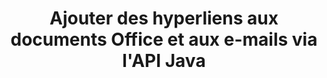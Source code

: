 ---
############################# Static ############################
layout: "auto-gen-gist"
draft: false
path: "fr/assembly/java/hyperlink/ppsm/"
otherformats: PDF HTML XPS TIFF MHTML TXT XAML EPUB SVG PS PCL XML OTT OXPS MD POT OTP DOC DOCX DOCM DOT DOTX DOTM RTF ODT OTT XLS XLT XLSX XLSM XLTX XLTM XLSB ODS PPT PPTX PPTM PPS PPSX POTX POTM ODP EML EMLX MSG 

############################# Head ############################
head_title: "Ajouter des hyperliens aux documents et rapports Office PPSM via l'API Java"
head_description: "GroupDocs.Assembl pour Java prend en charge l'insertion dynamique d'hyperliens vers des documents de bureau et de courrier électronique tels que PDF DOCX, RTF, XLSX, PPTX, EML, MSG et plus encore dans les applications Java."

############################# Header ############################
title: "Ajouter des hyperliens aux documents Office et aux e-mails via l'API Java"
description: "L'API Java GroupDocs.Assembly permet aux professionnels du logiciel d'ajouter par programmation des hyperliens aux messages électroniques et aux documents Office tels que PDF DOC, DOCX, RTF, XLSX, CSV, PPTX, MSG, etc."

######################### Download Button #######################
button:
    enable: true

############################# About ############################
about:
    enable: true
    title: "Comment utiliser l'API Java pour ajouter des hyperliens aux documents Office et e-mails ?"
    content: |
       Un lien hypertexte est un mot, une phrase ou une image sur laquelle vous pouvez cliquer pour accéder à un nouveau document ou à une nouvelle section du document actuel. Les hyperliens sont l'épine dorsale du Web mondial et sont utilisés pour de nombreuses fonctions nécessaires sur le World Wide Web. GroupDocs.Assembly pour Java est une API d'automatisation de documents et de génération de rapports qui aide les développeurs de logiciels à insérer dynamiquement des hyperliens dans leurs documents ou rapports. L'API est très stable et prend entièrement en charge plusieurs fonctionnalités avancées liées à la gestion des hyperliens, telles que l'ajout d'hyperliens à une page de document, l'ajout de liens à une diapositive de présentation, l'ajout d'hyperliens aux cellules de la feuille de calcul, la modification du contenu des hyperliens, l'insertion dynamique de liens à partir de signets, la suppression des indésirables. liens, afficher du texte au lieu d'un lien hypertexte, et bien d'autres. Certains types de documents très courants tels que PDF, HTML, e-mail Outlook, Microsoft Office Word, feuilles de calcul Excel, présentations PowerPoint, etc. sont entièrement pris en charge.

############################# content ############################
steps:
    enable: true
    block:
    - title_left: "Insérer des hyperliens vers des documents de traitement de texte via Java"
      content_left: |
       L'API Java GroupDocs.Assembly prend entièrement en charge l'insertion et la modification d'hyperliens dans divers formats de documents couramment utilisés. L'exemple de code Java ci-dessous montre comment insérer des liens hypertexte dans un document Microsoft Word.

      title_right: "Insérer des liens hypertexte dans le document PPSM via Java"
      content_right: |
        * Paramétrage des documents source et destination
        * Définir l'expression Uri ainsi que l'expression de texte d'affichage
        * Créer une instance de la classe [DocumentAssembler](https://apireference.groupdocs.com/assembly/java/com.groupdocs.assembly/DocumentAssembler)
        * Appelez [AssembleDocument](https://apireference.groupdocs.com/assembly/java/com.groupdocs.assembly/DocumentAssembler#assembleDocument-java.io.InputStream-java.io.OutputStream-com.groupdocs.assembly.LoadSaveOptions-com.groupdocs.assembly.DataSourceInfo...-) méthode pour assembler le document. Elle supporte
          * Stream pour lire un modèle de document.
          * Stream pour écrire le document résultant.
          * Options supplémentaires pour le chargement et l'enregistrement de documents.
          * Informations sur les objets de source de données.

      gisthash: "ecae8e7f8626f52f4dda03e76c96ff57"
      gistfile: "add_hyperlinks_to_word_documents.java"

    - title_left: "Ajouter des hyperliens dans les feuilles de calcul via Java"
      content_left: |
       L'API Java GroupDocs.Assembly permet aux programmeurs informatiques d'insérer et de modifier facilement des hyperliens dans leurs feuilles de calcul. Ils peuvent facilement y accéder, modifier son emplacement ou le remplacer par un nouveau. Le code Java suivant montre avec quelle facilité les programmeurs peuvent ajouter des hyperliens dans leurs feuilles de calcul.

      title_right: "Comment insérer des liens hypertexte dans le fichier PPSM"
      content_right: |
        * Configuration des fichiers de feuille de calcul source et cible
        * Définir l'expression Uri ainsi que l'expression de texte d'affichage
        * Créer une instance de la classe [DocumentAssembler](https://apireference.groupdocs.com/assembly/java/com.groupdocs.assembly/DocumentAssembler)
        * Appelez [AssembleDocument](https://apireference.groupdocs.com/assembly/java/com.groupdocs.assembly/DocumentAssembler#assembleDocument-java.io.InputStream-java.io.OutputStream-com.groupdocs.assembly.LoadSaveOptions-com.groupdocs.assembly.DataSourceInfo...-) méthode pour assembler le document. Elle supporte
          * Stream pour lire un modèle de document.
          * Stream pour écrire le document résultant.
          * Options supplémentaires pour le chargement et l'enregistrement de documents.
          * Informations sur les objets de source de données.

      gisthash: "92bbf74f1dd23e5f7c6e5b5db0ff2504"
      gistfile: "add_hyperlinks_in_ spreadsheet_documents.java"

    - title_left: "Insérer des liens hypertexte vers une présentation PowerPoint via Java"
      content_left: |
       L'API Java GroupDocs.Assembly permet aux programmeurs de gérer facilement leurs tâches liées à la gestion des documents. Voici un exemple de code Java qui montre avec quelle facilité les programmeurs de logiciels peuvent accéder à leurs documents de présentation PowerPoint et y ajouter des hyperliens.

      title_right: "Comment insérer des hyperliens dans les présentations"
      content_right: |
        * Configuration des fichiers de présentation source et destination
        * Définir Uri et afficher les expressions textuelles
        * Créer une instance de la classe [DocumentAssembler](https://apireference.groupdocs.com/assembly/java/com.groupdocs.assembly/DocumentAssembler)
        * Appelez [AssembleDocument](https://apireference.groupdocs.com/assembly/java/com.groupdocs.assembly/DocumentAssembler#assembleDocument-java.io.InputStream-java.io.OutputStream-com.groupdocs.assembly.LoadSaveOptions-com.groupdocs.assembly.DataSourceInfo...-) méthode pour assembler le document. Elle supporte
          * Stream pour lire un modèle de document.
          * Stream pour écrire le document résultant.
          * Options supplémentaires pour le chargement et l'enregistrement de documents.
          * Informations sur les objets de source de données.

      gisthash: "06535fd50bfd353db586671a504d2783"
      gistfile: "add_hyperlinks_in_ presentation_documents.java"

    - title_left: "Utiliser l'API Java pour ajouter des hyperliens dans les e-mails"
      content_left: |
       GroupDocs.Assembly pour Java permet aux développeurs de logiciels d'ajouter facilement des hyperliens à leurs messages électroniques avec seulement quelques lignes de code Java. L'exemple suivant montre avec quelle facilité les développeurs peuvent insérer des liens hypertexte dans leurs documents de courrier électronique et les envoyer à d'autres utilisateurs dans leurs propres applications Java.

      title_right: "Comment ajouter des hyperliens aux e-mails"
      content_right: |
        * Configuration des fichiers de feuille de calcul source et cible
        * Définir Uri et afficher les expressions textuelles
        * Créer une instance de la classe [DocumentAssembler](https://apireference.groupdocs.com/assembly/java/com.groupdocs.assembly/DocumentAssembler)
        * Appelez [AssembleDocument](https://apireference.groupdocs.com/assembly/java/com.groupdocs.assembly/DocumentAssembler#assembleDocument-java.io.InputStream-java.io.OutputStream-com.groupdocs.assembly.LoadSaveOptions-com.groupdocs.assembly.DataSourceInfo...-) méthode pour assembler le document. Elle supporte
          * Stream pour lire un modèle de document.
          * Stream pour écrire le document résultant.
          * Options supplémentaires pour le chargement et l'enregistrement de documents.
          * Informations sur les objets de source de données.

      gisthash: "551cef5d45d08caa851d483a705114bb"
      gistfile: "add_hyperlinks_in_email_documents.java"  

    - title_left: "Configuration requise"
      content_left: |
        Les API Java GroupDocs.Assembly sont prises en charge sur toutes les principales plates-formes et systèmes d'exploitation. Il peut générer des documents dans Microsoft Word, Excel, PowerPoint, Outlook, OpenOffice et plus de 50 autres formats. Pour un guide complet de la configuration système requise, veuillez visiter [système requis](https://docs.groupdocs.com/assembly/java/system-requirements/) Avant d'exécuter le code ci-dessous, assurez-vous que les prérequis suivants sont installés sur votre système:
         * Systèmes d'exploitation : Microsoft Windows, Linux, MacOS
         * Prise en charge des versions Java : J2SE 7.0 (1.7), J2SE 8.0 (1.8) ou supérieur
         * Obtenez la dernière version des API Java GroupDocs.Assembly de [Maven](https://mvnrepository.com/artifact/com.groupdocs/groupdocs-assembly/)
        
      title_right: "Pourquoi utiliser GroupDocs.Assembly"
      content_right: |
        * Créez des documents personnalisés à partir de modèles.
        * Joindre dynamiquement des pièces jointes aux e-mails.
        * Aucun logiciel supplémentaire n'est requis pour créer et automatiser des documents.
        * Génère un document de sortie basé sur la source de données.
        * Insérer dynamiquement le contenu du document dans le rapport
        * Appliquer la formule lors de l'assemblage de la feuille de calcul.
        * Fournit un support pour plusieurs formats de données
        * Prise en charge des opérations de données séquentielles.

demos:
    enable: true
        

more_formats:
    enable: true


back_to_top:
    enable: true
---